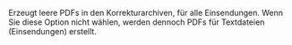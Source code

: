 <!--
  - @file setting_GenerateDummyCorrectionsForTutorArchives_GenerateDummyCorrectionsForTutorArchivesDesc_de.md
  -
  - @license http://www.gnu.org/licenses/gpl-3.0.html GPL version 3
  -
  - @package OSTEPU (https://github.com/ostepu/system)
  - @since 0.4.3
  -
  - @author Till Uhlig <till.uhlig@student.uni-halle.de>
  - @date 2016
 -->

Erzeugt leere PDFs in den Korrekturarchiven, für alle Einsendungen. Wenn Sie diese Option nicht wählen, werden dennoch PDFs für Textdateien (Einsendungen) erstellt.